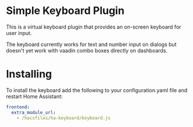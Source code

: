 # Simple Keyboard Plugin

This is a virtual keyboard plugin that provides an on-screen keyboard for user input.

The keyboard currently works for text and number input on dialogs but doesn't yet work with vaadin combo boxes directly on dashboards.

# Installing
To install the keyboard add the following to your configuration.yaml file and restart Home Assistant:

```yaml
frontend:
  extra_module_url:
    - /hacsfiles/ha-keyboard/keyboard.js